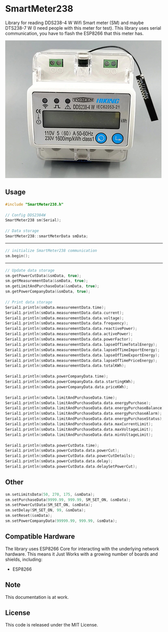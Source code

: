 # SmartMeter238

Library for reading DDS238-4 W Wifi Smart meter (SM) and maybe DTS238-7 W (I need people with this meter for test). This library uses serial communication, you have to flash the ESP8266 that this meter has.

![DDS238-4 W](img/meter-1.jpg)

## Usage
```c++
#include "SmartMeter238.h"

// Config DDS2384W
SmartMeter238 sm(Serial);                                        

// Data storage
SmartMeter238::smartMeterData smData;
```
---
```c++
// initialize SmartMeter238 communication
sm.begin();
```
---
```c++
// Update data storage
sm.getPowerCutData(&smData, true);
sm.getMeasurementData(&smData, true);
sm.getLimitAndPurchaseData(&smData, true);
sm.getPowerCompanyData(&smData, true);

// Print data storage
Serial1.println(smData.measurementData.time);
Serial1.println(smData.measurementData.data.current);
Serial1.println(smData.measurementData.data.voltage);
Serial1.println(smData.measurementData.data.frequency);
Serial1.println(smData.measurementData.data.reactivePower);
Serial1.println(smData.measurementData.data.activePower);
Serial1.println(smData.measurementData.data.powerFactor);
Serial1.println(smData.measurementData.data.lapseOfTimeTotalEnergy);
Serial1.println(smData.measurementData.data.lapseOfTimeImportEnergy);
Serial1.println(smData.measurementData.data.lapseOfTimeExportEnergy);
Serial1.println(smData.measurementData.data.lapseOfTimePriceEnergy);
Serial1.println(smData.measurementData.data.totalKWh);

Serial1.println(smData.powerCompanyData.time);
Serial1.println(smData.powerCompanyData.data.startingKWh);
Serial1.println(smData.powerCompanyData.data.priceKWh);

Serial1.println(smData.limitAndPurchaseData.time);
Serial1.println(smData.limitAndPurchaseData.data.energyPurchase);
Serial1.println(smData.limitAndPurchaseData.data.energyPurchaseBalance);
Serial1.println(smData.limitAndPurchaseData.data.energyPurchaseAlarm);
Serial1.println(smData.limitAndPurchaseData.data.energyPurchaseStatus);
Serial1.println(smData.limitAndPurchaseData.data.maxCurrentLimit);
Serial1.println(smData.limitAndPurchaseData.data.maxVoltageLimit);
Serial1.println(smData.limitAndPurchaseData.data.minVoltageLimit);

Serial1.println(smData.powerCutData.time);
Serial1.println(smData.powerCutData.data.powerCut);
Serial1.println(smData.powerCutData.data.powerCutDetails);
Serial1.println(smData.powerCutData.data.delay);
Serial1.println(smData.powerCutData.data.delaySetPowerCut);
```
## Other
```c++
sm.setLimitsData(50, 270, 175, &smData);
sm.setPurchaseData(9999.99, 999.99, SM_SET_ON, &smData);
sm.setPowerCutData(SM_SET_ON, &smData);
sm.setDelay(SM_SET_ON, 99, &smData);
sm.setReset(&smData);
sm.setPowerCompanyData(99999.99, 999.99, &smData);
```
## Compatible Hardware

The library uses ESP8266 Core for interacting with the underlying network hardware. This means it Just Works with a growing number of boards and shields, including:

 - ESP8266

## Note
This documentation is at work.

## License

This code is released under the MIT License.
